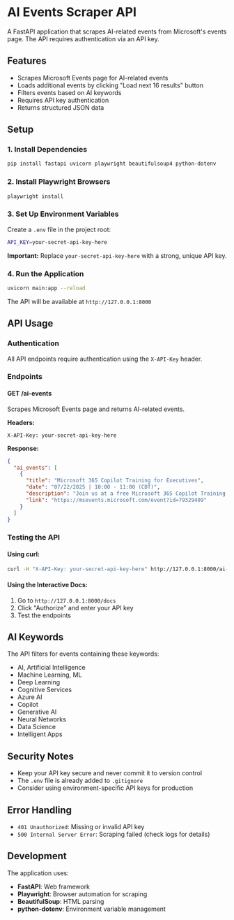# AI Events Scraper API

A FastAPI application that scrapes AI-related events from Microsoft's events page. The API requires authentication via an API key.

## Features

- Scrapes Microsoft Events page for AI-related events
- Loads additional events by clicking "Load next 16 results" button
- Filters events based on AI keywords
- Requires API key authentication
- Returns structured JSON data

## Setup

### 1. Install Dependencies

```bash
pip install fastapi uvicorn playwright beautifulsoup4 python-dotenv
```

### 2. Install Playwright Browsers

```bash
playwright install
```

### 3. Set Up Environment Variables

Create a `.env` file in the project root:

```bash
API_KEY=your-secret-api-key-here
```

**Important:** Replace `your-secret-api-key-here` with a strong, unique API key.

### 4. Run the Application

```bash
uvicorn main:app --reload
```

The API will be available at `http://127.0.0.1:8000`

## API Usage

### Authentication

All API endpoints require authentication using the `X-API-Key` header.

### Endpoints

#### GET /ai-events

Scrapes Microsoft Events page and returns AI-related events.

**Headers:**
```
X-API-Key: your-secret-api-key-here
```

**Response:**
```json
{
  "ai_events": [
    {
      "title": "Microsoft 365 Copilot Training for Executives",
      "date": "07/22/2025 | 10:00 - 11:00 (CDT)",
      "description": "Join us at a free Microsoft 365 Copilot Training...",
      "link": "https://msevents.microsoft.com/event?id=79329409"
    }
  ]
}
```

### Testing the API

#### Using curl:
```bash
curl -H "X-API-Key: your-secret-api-key-here" http://127.0.0.1:8000/ai-events
```

#### Using the Interactive Docs:
1. Go to `http://127.0.0.1:8000/docs`
2. Click "Authorize" and enter your API key
3. Test the endpoints

## AI Keywords

The API filters for events containing these keywords:
- AI, Artificial Intelligence
- Machine Learning, ML
- Deep Learning
- Cognitive Services
- Azure AI
- Copilot
- Generative AI
- Neural Networks
- Data Science
- Intelligent Apps

## Security Notes

- Keep your API key secure and never commit it to version control
- The `.env` file is already added to `.gitignore`
- Consider using environment-specific API keys for production

## Error Handling

- `401 Unauthorized`: Missing or invalid API key
- `500 Internal Server Error`: Scraping failed (check logs for details)

## Development

The application uses:
- **FastAPI**: Web framework
- **Playwright**: Browser automation for scraping
- **BeautifulSoup**: HTML parsing
- **python-dotenv**: Environment variable management

